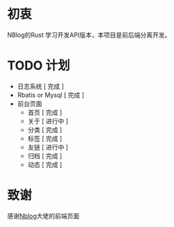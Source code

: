 #  初衷
NBlog的Rust 学习开发API版本，本项目是前后端分离开发。


# TODO 计划
 - 日志系统 [ 完成 ]
 - Rbatis or Mysql [ 完成 ]
 - 前台页面
   - 首页 [ 完成 ]
   - 关于 [ 进行中 ]
   - 分类 [ 完成 ]
   - 标签 [ 完成 ]
   - 友链 [ 进行中 ]
   - 归档 [ 完成 ]
   - 动态 [ 完成 ]
  
# 致谢
 感谢[Nblog](https://github.com/lurendie/NBlog)大佬的前端页面